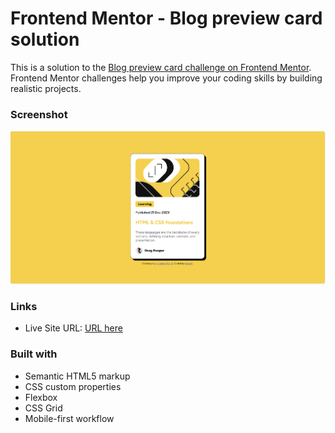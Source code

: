 # Frontend Mentor - Blog preview card solution

This is a solution to the [Blog preview card challenge on Frontend Mentor](https://www.frontendmentor.io/challenges/blog-preview-card-ckPaj01IcS). Frontend Mentor challenges help you improve your coding skills by building realistic projects. 

### Screenshot
![](docs/assets/preview.png)
### Links

- Live Site URL: [URL here](https://vishu-verse.github.io/Blog-preview/)

### Built with

- Semantic HTML5 markup
- CSS custom properties
- Flexbox
- CSS Grid
- Mobile-first workflow
